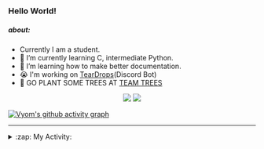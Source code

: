 ### Hello World!

##### about:
- Currently I am a student.
- 🌱 I’m currently learning C, intermediate Python.
- 🌱 I’m learning how to make better documentation.
- 😭 I'm working on [TearDrops](https://github.com/Vyvy-vi/TearDrops)(Discord Bot)
- 🌱 GO PLANT SOME TREES AT [TEAM TREES](https://teamtrees.org/)

<p align="center">
  <a href="https://twitter.com/Vyvy_viM"><img target="_blank" src="https://img.shields.io/badge/twitter%20@Vyvy_viM-0D95E8?style=for-the-badge&logo=twitter&logoColor=white"/></a> 
  <a href="https://vyvy-vi.github.io/portfolio"><img target="_blank" src="https://img.shields.io/badge/-I%27m_craving_for_open_source-green?style=for-the-badge&logo=github&logoColor=black"/></a> 
</p>

[![Vyom's github activity graph](https://activity-graph.herokuapp.com/graph?username=Vyvy-vi)](https://github.com/ashutosh00710/github-readme-activity-graph)

---
<details>
  <summary>:zap: My Activity:</summary>
  
<!--START_SECTION:waka-->
**I'm a Night 🦉** 

```text
🌞 Morning    39 commits     █░░░░░░░░░░░░░░░░░░░░░░░░   6.29% 
🌆 Daytime    131 commits    █████░░░░░░░░░░░░░░░░░░░░   21.13% 
🌃 Evening    231 commits    █████████░░░░░░░░░░░░░░░░   37.26% 
🌙 Night      219 commits    ████████░░░░░░░░░░░░░░░░░   35.32%

```
📅 **I'm Most Productive on Sunday** 

```text
Monday       71 commits     ██░░░░░░░░░░░░░░░░░░░░░░░   11.45% 
Tuesday      83 commits     ███░░░░░░░░░░░░░░░░░░░░░░   13.39% 
Wednesday    87 commits     ███░░░░░░░░░░░░░░░░░░░░░░   14.03% 
Thursday     79 commits     ███░░░░░░░░░░░░░░░░░░░░░░   12.74% 
Friday       56 commits     ██░░░░░░░░░░░░░░░░░░░░░░░   9.03% 
Saturday     85 commits     ███░░░░░░░░░░░░░░░░░░░░░░   13.71% 
Sunday       159 commits    ██████░░░░░░░░░░░░░░░░░░░   25.65%

```


📊 **This Week I Spent My Time On** 

```text
🔥 Editors: 
Vim                      8 hrs 41 mins       ████████████████░░░░░░░░░   64.8% 
VS Code                  4 hrs 43 mins       ████████░░░░░░░░░░░░░░░░░   35.2%

🐱‍💻 Projects: 
api                      8 hrs 36 mins       ████████████████░░░░░░░░░   64.28% 
Shepherd-bot             2 hrs 3 mins        ███░░░░░░░░░░░░░░░░░░░░░░   15.37% 
uwus-online              1 hr 14 mins        ██░░░░░░░░░░░░░░░░░░░░░░░   9.27% 
TEC-welcome-bot          1 hr 3 mins         ██░░░░░░░░░░░░░░░░░░░░░░░   7.86% 
TEC-Discord-Automation   13 mins             ░░░░░░░░░░░░░░░░░░░░░░░░░   1.7%

```


 Last Updated on 24/09/2021
<!--END_SECTION:waka-->
</details>
